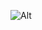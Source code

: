 ![Alt](https://repobeats.axiom.co/api/embed/dcfa83d3af568ea516b919dec74544f641beacd5.svg "Repobeats analytics image")
